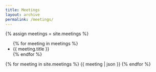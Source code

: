 ```yaml
---
title: Meetings
layout: archive
permalink: /meetings/
---
```


{% assign meetings = site.meetings   %}
<ul>
{% for meeting in meetings %}
<li>{{ meeting.title }}</li>
{% endfor %}
</ul>
<div>
{% for meeting in site.meetings %}
  {{ meeting | json }}
{% endfor %}
</div>
